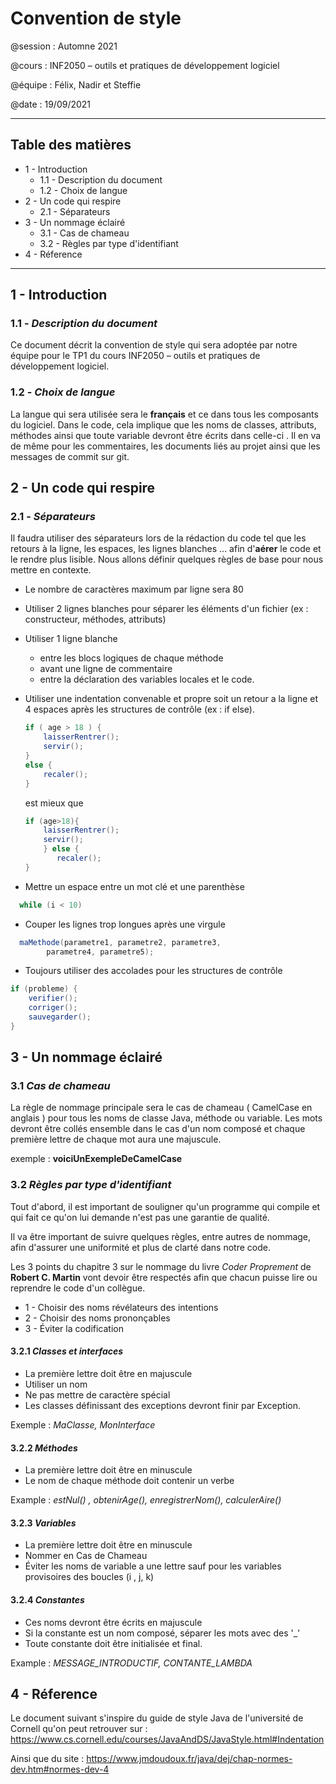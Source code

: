 
# Convention de style 

@session : Automne 2021

@cours : INF2050 – outils et pratiques de développement logiciel

@équipe : Félix, Nadir et Steffie

@date : 19/09/2021


------------------

## Table des matières

+ 1 - Introduction
  + 1.1 - Description du document
  + 1.2 - Choix de langue
+ 2 - Un code qui respire 
  + 2.1 - Séparateurs
+ 3 - Un nommage éclairé
  + 3.1 - Cas de chameau 
  + 3.2 - Règles par type d'identifiant
+ 4 - Réference
  
  
------------------

## **1 - Introduction**

### 1.1 - *Description du document*
Ce document décrit la convention de style qui sera adoptée par notre équipe pour le TP1 du cours INF2050 – outils et pratiques de développement logiciel.

### 1.2 - *Choix de langue*
La langue qui sera utilisée sera le **français** et ce dans tous les composants du logiciel. Dans le code, cela implique que les noms de classes, attributs, méthodes ainsi que toute variable devront être écrits dans celle-ci . Il en va de même pour les commentaires, les documents liés au projet ainsi que les messages de commit sur git.

## **2 - Un code qui respire**

### 2.1 - *Séparateurs*
Il faudra utiliser des séparateurs lors de la rédaction du code tel que les retours à la ligne, les espaces, les lignes blanches ... afin d'**aérer** le code et le rendre plus lisible. Nous allons définir quelques règles de base pour nous mettre en contexte.

+ Le nombre de caractères maximum par ligne sera 80

+ Utiliser 2 lignes blanches pour séparer les éléments d'un fichier (ex : constructeur, méthodes, attributs)

+ Utiliser 1 ligne blanche 
  + entre les blocs logiques de chaque méthode
  + avant une ligne de commentaire
  + entre la déclaration des variables locales et le code.


+ Utiliser une indentation convenable et propre soit un retour a la ligne et 4 espaces après les structures de contrôle (ex : if else).
  ``` java
  if ( age > 18 ) {
      laisserRentrer();
      servir();
  }
  else {
      recaler();
  }
  ```
  est mieux que 
  ``` java
  if (age>18){
      laisserRentrer();
      servir();
      } else {
         recaler();
  }
  ```

  
+ Mettre un espace entre un mot clé et une parenthèse 
``` java
  while (i < 10)
```
  
+ Couper les lignes trop longues après une virgule 
``` Java
  maMethode(parametre1, parametre2, parametre3,
	    parametre4, parametre5);
```
+ Toujours utiliser des accolades pour les structures de contrôle 

``` java
if (probleme) {
    verifier();
    corriger();
    sauvegarder();
}
```

## **3 - Un nommage éclairé**

### 3.1 *Cas de chameau*

La règle de nommage principale sera le cas de chameau ( CamelCase en anglais ) pour tous les noms de classe Java, méthode ou variable. Les mots devront être collés ensemble dans le cas d'un nom composé et chaque première lettre de chaque mot aura une majuscule.

exemple : **voiciUnExempleDeCamelCase**

### 3.2 *Règles par type d'identifiant*

Tout d'abord, il est important de souligner qu'un programme qui compile et qui fait ce qu'on lui demande n'est pas une garantie de qualité. 

Il va être important de suivre quelques règles, entre autres de nommage, afin d'assurer une uniformité et plus de clarté dans notre code.

Les 3 points du chapitre 3 sur le nommage du livre *Coder Proprement* de **Robert C. Martin** vont devoir être respectés afin que chacun puisse lire ou reprendre le code d'un collègue.

+ 1 - Choisir des noms révélateurs des intentions
+ 2 - Choisir des noms prononçables
+ 3 - Éviter la codification


#### 3.2.1 *Classes et interfaces*

+ La première lettre doit être en majuscule 
+ Utiliser un nom 
+ Ne pas mettre de caractère spécial
+ Les classes définissant des exceptions devront finir par Exception.

Exemple : *MaClasse, MonInterface*

#### 3.2.2 *Méthodes*

+ La première lettre doit être en minuscule
+ Le nom de chaque méthode doit contenir un verbe
  
Example : *estNul() , obtenirAge(), enregistrerNom(), calculerAire()*

#### 3.2.3 *Variables*

+ La première lettre doit être en minuscule
+ Nommer en Cas de Chameau
+ Éviter les noms de variable a une lettre sauf pour les variables provisoires des boucles (i , j, k)

#### 3.2.4 *Constantes*

+ Ces noms devront être écrits en majuscule
+ Si la constante est un nom composé, séparer les mots avec des '_'
+ Toute constante doit être initialisée et final.  

Example : *MESSAGE_INTRODUCTIF, CONTANTE_LAMBDA*

## **4 - Réference**

Le document suivant s'inspire du guide de style Java de l'université de Cornell qu'on peut retrouver sur : https://www.cs.cornell.edu/courses/JavaAndDS/JavaStyle.html#Indentation

Ainsi que du site : https://www.jmdoudoux.fr/java/dej/chap-normes-dev.htm#normes-dev-4





